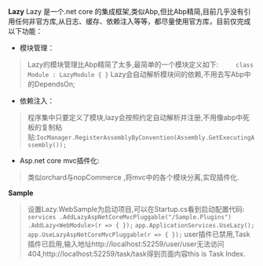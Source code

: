 **Lazy** 
Lazy 是一个.net core 的集成框架,类似Abp,但比Abp精简,目前几乎没有引用任何非官方库,从日志、缓存、依赖注入等等，都尽量使用官方库，目前仅完成以下功能：

 - 模块管理：

> Lazy的模块管理比Abp精简了太多,最简单的一个模块定义如下:`    
class Module : LazyModule
    {
    }`
Lazy会自动解析模块间的依赖,不用去写Abp中的DependsOn; 

 - 依赖注入：

> 程序集中只要定义了模块,lazy会按照约定自动解析并注册,不用像abp中死板的复制粘贴:`IocManager.RegisterAssemblyByConvention(Assembly.GetExecutingAssembly());`

 - Asp.net core mvc插件化:

> 类似orchard与nopCommerce ,将mvc中的各个模块分离,实现插件化.

**Sample**

> 设置Lazy.WebSample为启动项目,可以在Startup.cs看到启动配置代码:`            
services
                .AddLazyAspNetCoreMvcPluggable("/Sample.Plugins")
                .AddLazy<WebModule>(r =>
                {
                });`
> `app.ApplicationServices.UseLazy();
            app.UseLazyAspNetCoreMvcPluggable(r =>
            {
            });`
>        user插件已禁用,Task插件已启用,输入地址http://localhost:52259/user/user无法访问404,http://localhost:52259/task/task得到页面内容this is Task Index.

    
     

                

